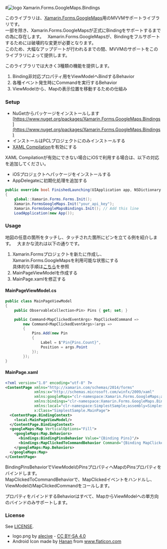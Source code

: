 #![logo](https://nuitsjp.github.io/Xamarin.Forms.GoogleMaps.Bindings/logo.png) Xamarin.Forms.GoogleMaps.Bindings

このライブラリは、[Xamarin.Forms.GoogleMaps](https://github.com/amay077/Xamarin.Forms.GoogleMaps)用のMVVMサポートライブラリです。  
一部を除き、Xamarin.Forms.GoogleMapsが正式にBindingをサポートするまでの為に存在します。  
Xamarin.Forms.GoogleMapsが、Bindingをフルサポートするためには破壊的な変更が必要となります。  
このため、大幅なアップデートが行われるまでの間、MVVMのサポートをこのライブラリによって提供します。  

このライブラリでは大きく3種類の機能を提供します。  

1. Binding非対応プロパティ用をViewModelへBindするBehavior  
1. 各種イベント発生時にCommandを実行するBehavior  
1. ViewModelから、Mapの表示位置を移動するための仕組み  

### Setup  

* NuGetからパッケージをインストールします
[https://www.nuget.org/packages/Xamarin.Forms.GoogleMaps.Bindings](https://www.nuget.org/packages/Xamarin.Forms.GoogleMaps.Bindings)
* インストールはPCLプロジェクトにのみインストールする  
* [XAML Compilation](https://developer.xamarin.com/guides/xamarin-forms/xaml/xamlc/)を有効にする  

XAML Compilationが有効にできない場合にiOSで利用する場合は、以下の対応を追加してください。  

* iOSプロジェクトへパッケージをインストールする  
* AppDelegateに初期化処理を追加する  

```cs
public override bool FinishedLaunching(UIApplication app, NSDictionary options)
{
    global::Xamarin.Forms.Forms.Init();
    Xamarin.FormsGoogleMaps.Init("your_api_key");
    Xamarin.FormsGoogleMapsBindings.Init(); // Add this line
    LoadApplication(new App());
```

### Usage  

地図の任意の箇所をタッチし、タッチされた箇所にピンを立てる例を紹介します。  
大まかな流れは以下の通りです。  

1. Xamarin.Formsプロジェクトを新たに作成し、Xamarin.Forms.GoogleMapsを利用可能な状態にする  
具体的な手順は[こちら](https://github.com/amay077/Xamarin.Forms.GoogleMaps)を参照
1. MainPageViewModelを作成する  
2. MainPage.xamlを修正する  

#### MainPageViewModel.cs  

```cs
public class MainPageViewModel
{
    public ObservableCollection<Pin> Pins { get; set; }

    public Command<MapClickedEventArgs> MapClickedCommand => 
        new Command<MapClickedEventArgs>(args =>
        {
            Pins.Add(new Pin
            {
                Label = $"Pin{Pins.Count}",
                Position = args.Point
            });
        });
}
```

#### MainPage.xaml

```xml
<?xml version="1.0" encoding="utf-8" ?>
<ContentPage xmlns="http://xamarin.com/schemas/2014/forms"
             xmlns:x="http://schemas.microsoft.com/winfx/2009/xaml"
             xmlns:googleMaps="clr-namespace:Xamarin.Forms.GoogleMaps;assembly=Xamarin.Forms.GoogleMaps"
             xmlns:bindings="clr-namespace:Xamarin.Forms.GoogleMaps.Bindings;assembly=Xamarin.Forms.GoogleMaps.Bindings"
             xmlns:local="clr-namespace:SimplestSample;assembly=SimplestSample"
             x:Class="SimplestSample.MainPage">
  <ContentPage.BindingContext>
    <local:MainPageViewModel/>
  </ContentPage.BindingContext>
  <googleMaps:Map VerticalOptions="Fill">
    <googleMaps:Map.Behaviors>
      <bindings:BindingPinsBehavior Value="{Binding Pins}"/>
      <bindings:MapClickedToCommandBehavior Command="{Binding MapClickedCommand}"/>
    </googleMaps:Map.Behaviors>
  </googleMaps:Map>
</ContentPage>
```

BindingPinsBehaviorでViewModelのPinsプロパティへMapのPinsプロパティをバインドします。  
MapClickedToCommandBehaviorで、MapClickedイベントをハンドルし、ViewModelのMapClickedCommandをコールします。  

プロパティをバインドするBehaviorはすべて、MapからViewModelへの単方向のバインドのみサポートします。

### License

See [LICENSE](LICENSE).

* logo.png by [alecive](http://www.iconarchive.com/show/flatwoken-icons-by-alecive.html) - [CC BY-SA 4.0](https://creativecommons.org/licenses/by-sa/4.0/deed)
* Android Icon made by [Hanan](http://www.flaticon.com/free-icon/android_109464) from www.flaticon.com
